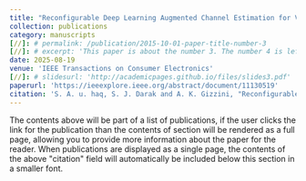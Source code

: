 ```yaml
---
title: "Reconfigurable Deep Learning Augmented Channel Estimation for Vehicular Networks on System on Chip"
collection: publications
category: manuscripts
[//]: # permalink: /publication/2015-10-01-paper-title-number-3
[//]: # excerpt: 'This paper is about the number 3. The number 4 is left for future work.'
date: 2025-08-19
venue: 'IEEE Transactions on Consumer Electronics'
[//]: # slidesurl: 'http://academicpages.github.io/files/slides3.pdf'
paperurl: 'https://ieeexplore.ieee.org/abstract/document/11130519'
citation: 'S. A. u. haq, S. J. Darak and A. K. Gizzini, "Reconfigurable Deep Learning Augmented Channel Estimation for Vehicular Networks on System on Chip," in IEEE Transactions on Consumer Electronics, doi: 10.1109/TCE.2025.3600481.'
---
```


The contents above will be part of a list of publications, if the user clicks the link for the publication than the contents of section will be rendered as a full page, allowing you to provide more information about the paper for the reader. When publications are displayed as a single page, the contents of the above "citation" field will automatically be included below this section in a smaller font.
